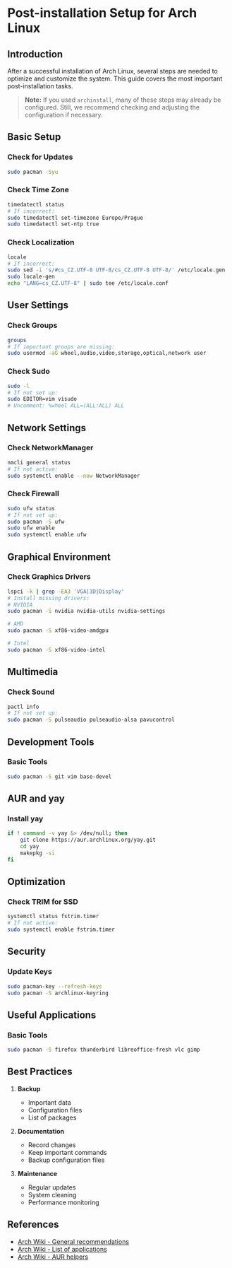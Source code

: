 # Post-installation Setup for Arch Linux

## Introduction
After a successful installation of Arch Linux, several steps are needed to optimize and customize the system. This guide covers the most important post-installation tasks.

> **Note:** If you used `archinstall`, many of these steps may already be configured. Still, we recommend checking and adjusting the configuration if necessary.

## Basic Setup

### Check for Updates
```bash
sudo pacman -Syu
```

### Check Time Zone
```bash
timedatectl status
# If incorrect:
sudo timedatectl set-timezone Europe/Prague
sudo timedatectl set-ntp true
```

### Check Localization
```bash
locale
# If incorrect:
sudo sed -i 's/#cs_CZ.UTF-8 UTF-8/cs_CZ.UTF-8 UTF-8/' /etc/locale.gen
sudo locale-gen
echo "LANG=cs_CZ.UTF-8" | sudo tee /etc/locale.conf
```

## User Settings

### Check Groups
```bash
groups
# If important groups are missing:
sudo usermod -aG wheel,audio,video,storage,optical,network user
```

### Check Sudo
```bash
sudo -l
# If not set up:
sudo EDITOR=vim visudo
# Uncomment: %wheel ALL=(ALL:ALL) ALL
```

## Network Settings

### Check NetworkManager
```bash
nmcli general status
# If not active:
sudo systemctl enable --now NetworkManager
```

### Check Firewall
```bash
sudo ufw status
# If not set up:
sudo pacman -S ufw
sudo ufw enable
sudo systemctl enable ufw
```

## Graphical Environment

### Check Graphics Drivers
```bash
lspci -k | grep -EA3 'VGA|3D|Display'
# Install missing drivers:
# NVIDIA
sudo pacman -S nvidia nvidia-utils nvidia-settings

# AMD
sudo pacman -S xf86-video-amdgpu

# Intel
sudo pacman -S xf86-video-intel
```

## Multimedia

### Check Sound
```bash
pactl info
# If not set up:
sudo pacman -S pulseaudio pulseaudio-alsa pavucontrol
```

## Development Tools

### Basic Tools
```bash
sudo pacman -S git vim base-devel
```

## AUR and yay

### Install yay
```bash
if ! command -v yay &> /dev/null; then
    git clone https://aur.archlinux.org/yay.git
    cd yay
    makepkg -si
fi
```

## Optimization

### Check TRIM for SSD
```bash
systemctl status fstrim.timer
# If not active:
sudo systemctl enable fstrim.timer
```

## Security

### Update Keys
```bash
sudo pacman-key --refresh-keys
sudo pacman -S archlinux-keyring
```

## Useful Applications

### Basic Tools
```bash
sudo pacman -S firefox thunderbird libreoffice-fresh vlc gimp
```

## Best Practices

1. **Backup**
   - Important data
   - Configuration files
   - List of packages

2. **Documentation**
   - Record changes
   - Keep important commands
   - Backup configuration files

3. **Maintenance**
   - Regular updates
   - System cleaning
   - Performance monitoring

## References
- [Arch Wiki - General recommendations](https://wiki.archlinux.org/title/General_recommendations)
- [Arch Wiki - List of applications](https://wiki.archlinux.org/title/List_of_applications)
- [Arch Wiki - AUR helpers](https://wiki.archlinux.org/title/AUR_helpers) 